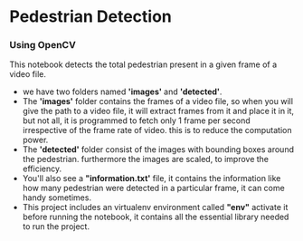 # Pedestrian Detection
### Using OpenCV
This notebook detects the total pedestrian present in a given frame of a video file.
<ul>
  <li>we have two folders named <b>'images'</b> and <b>'detected'</b>.</li>
<li>The <b>'images'</b> folder contains the frames of a video file, so when you will give the path to a video file, it will extract frames from it and place it in it, but not all, it is programmed to fetch only 1 frame per second irrespective of the frame rate of video. this is to reduce the computation power.</li>
<li>The <b>'detected'</b> folder consist of the images with bounding boxes around the pedestrian. furthermore the images are scaled, to improve the efficiency.</li>
  <li>You'll also see a <b>"information.txt'</b> file, it contains the information like how many pedestrian were detected in a particular frame, it can come handy sometimes.</li>
  <li>This project includes an virtualenv environment called <b>"env"</b> activate it before running the notebook, it contains all the essential library needed to run the project.</li>
  </ul>
